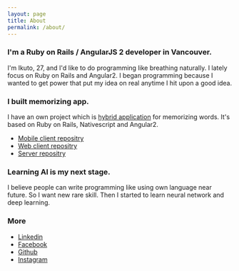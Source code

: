 ```yaml
---
layout: page
title: About
permalink: /about/
---
```


### I'm a Ruby on Rails / AngularJS 2 developer in Vancouver.

I'm Ikuto, 27, and I'd like to do programming like breathing naturally.
I lately focus on Ruby on Rails and Angular2. I began programming because I wanted to get power that put my idea on real anytime I hit upon a good idea.

### I built memorizing app.

I have an own project which is [hybrid application](https://memoriseword.com/) for memorizing words. It's based on Ruby on Rails, Nativescript and Angular2.
* [Mobile client repositry](https://github.com/ikuto0608/mwa_client_mobile)
* [Web client repositry](https://github.com/ikuto0608/mwa_client)
* [Server repositry](https://github.com/ikuto0608/mwa_server)

### Learning AI is my next stage.

I believe people can write programming like using own language near future. So
I want new rare skill. Then I started to learn neural network and deep learning.

### More

* [Linkedin](https://www.linkedin.com/in/ikutoyata/)
* [Facebook](https://www.facebook.com/ikuto.yata)
* [Github](https://github.com/ikuto0608)
* [Instagram](https://www.instagram.com/ikuto0608)
